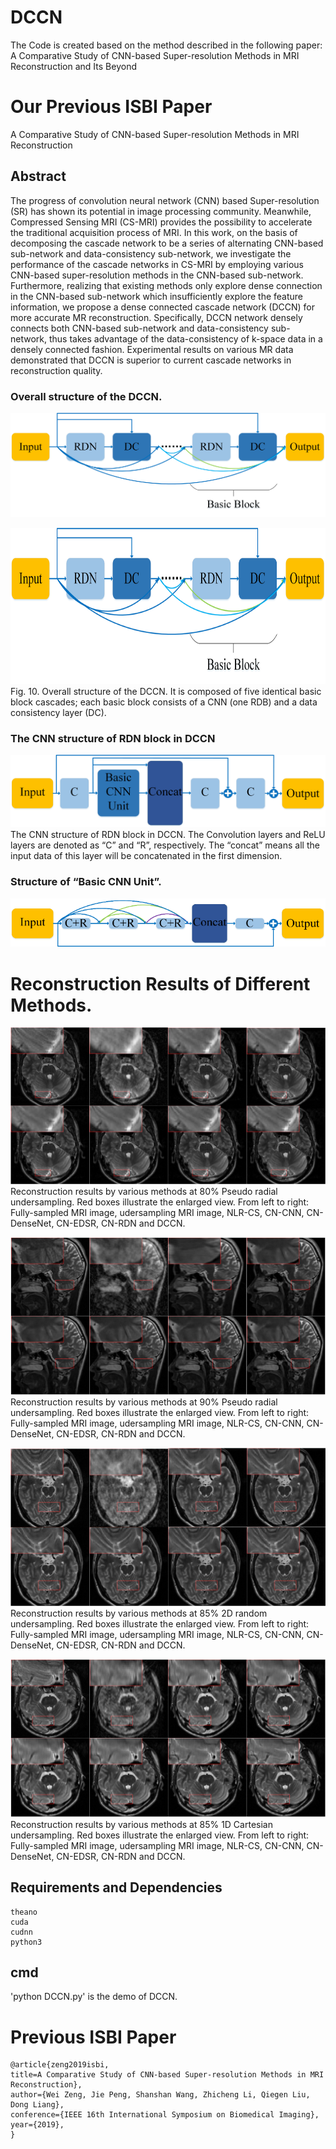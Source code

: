# DCCN
The Code is created based on the method described in the following paper:  
A Comparative Study of CNN-based Super-resolution Methods in MRI Reconstruction and Its Beyond

# Our Previous ISBI Paper
A Comparative Study of CNN-based Super-resolution Methods in MRI Reconstruction

## Abstract
The progress of convolution neural network (CNN) based Super-resolution (SR) has shown its potential in image processing community. Meanwhile, Compressed Sensing MRI (CS-MRI) provides the possibility to accelerate the traditional acquisition process of MRI. In this work, on the basis of decomposing the cascade network to be a series of alternating CNN-based sub-network and data-consistency sub-network, we investigate the performance of the cascade networks in CS-MRI by employing various CNN-based super-resolution methods in the CNN-based sub-network. Furthermore, realizing that existing methods only explore dense connection in the CNN-based sub-network which insufficiently explore the feature information, we propose a dense connected cascade network (DCCN) for more accurate MR reconstruction. Specifically, DCCN network densely connects both CNN-based sub-network and data-consistency sub-network, thus takes advantage of the data-consistency of k-space data in a densely connected fashion. Experimental results on various MR data demonstrated that DCCN is superior to current cascade networks in reconstruction quality.

### Overall structure of the DCCN. 
![repeat-DCCN](https://github.com/yqx7150/DCCN/blob/master/flow.png)  
<div align=center><img width="600" height="250" src="https://github.com/yqx7150/DCCN/blob/master/flow.png"/></div>
Fig. 10. Overall structure of the DCCN. It is composed of five identical basic block cascades; each basic block consists of a CNN (one RDB) and a data consistency layer (DC).

### The CNN structure of RDN block in DCCN
![repeat-DCCN](https://github.com/yqx7150/DCCN/blob/master/flow1.png)  
The CNN structure of RDN block in DCCN. The Convolution layers and ReLU layers are denoted as “C” and “R”, respectively. The “concat” means all the input data of this layer will be concatenated in the first dimension. 

### Structure of “Basic CNN Unit”.
![repeat-DCCN](https://github.com/yqx7150/DCCN/blob/master/flow2.png)


# Reconstruction Results of Different Methods. 
![repeat-DCCN](https://github.com/yqx7150/DCCN/blob/master/1.png)  
Reconstruction results by various methods at 80% Pseudo radial undersampling. Red boxes illustrate the enlarged view. From left to right: Fully-sampled MRI image, udersampling MRI image, NLR-CS, CN-CNN, CN-DenseNet, CN-EDSR, CN-RDN and DCCN.

![repeat-DCCN](https://github.com/yqx7150/DCCN/blob/master/2.png)  
Reconstruction results by various methods at 90% Pseudo radial undersampling. Red boxes illustrate the enlarged view. From left to right: Fully-sampled MRI image, udersampling MRI image, NLR-CS, CN-CNN, CN-DenseNet, CN-EDSR, CN-RDN and DCCN.

![repeat-DCCN](https://github.com/yqx7150/DCCN/blob/master/3.png)  
Reconstruction results by various methods at 85% 2D random undersampling. Red boxes illustrate the enlarged view. From left to right: Fully-sampled MRI image, udersampling MRI image, NLR-CS, CN-CNN, CN-DenseNet, CN-EDSR, CN-RDN and DCCN.

![repeat-DCCN](https://github.com/yqx7150/DCCN/blob/master/4.png)  
Reconstruction results by various methods at 85% 1D Cartesian undersampling. Red boxes illustrate the enlarged view. From left to right: Fully-sampled MRI image, udersampling MRI image, NLR-CS, CN-CNN, CN-DenseNet, CN-EDSR, CN-RDN and DCCN.

## Requirements and Dependencies
    theano
    cuda
    cudnn
    python3
    
## cmd
'python DCCN.py' is the demo of DCCN.

# Previous ISBI Paper
    @article{zeng2019isbi,   
    title=A Comparative Study of CNN-based Super-resolution Methods in MRI Reconstruction},   
    author={Wei Zeng, Jie Peng, Shanshan Wang, Zhicheng Li, Qiegen Liu, Dong Liang},   
    conference={IEEE 16th International Symposium on Biomedical Imaging},   
    year={2019},   
    }
